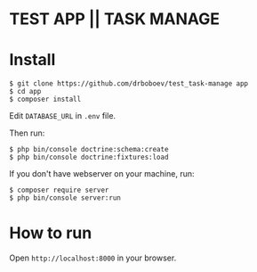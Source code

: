 TEST APP || TASK MANAGE
==================================

# Install #

````
$ git clone https://github.com/drboboev/test_task-manage app
$ cd app
$ composer install
````
Edit ````DATABASE_URL```` in ````.env```` file.

Then run:
````
$ php bin/console doctrine:schema:create
$ php bin/console doctrine:fixtures:load
````
If you don't have webserver on your machine, run:
````
$ composer require server
$ php bin/console server:run
````

# How to run #

Open ````http://localhost:8000```` in your browser.
